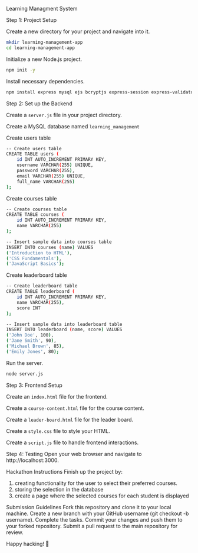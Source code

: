 Learning Managment System

Step 1: Project Setup

Create a new directory for your project and navigate into it.
```bash
mkdir learning-management-app
cd learning-management-app
```
Initialize a new Node.js project.
```bash
npm init -y
```
Install necessary dependencies.
```bash
npm install express mysql ejs bcryptjs express-session express-validator
```

Step 2: Set up the Backend

Create a `server.js` file in your project directory.

Create a MySQL database named `learning_management` 

Create users table
```bash
-- Create users table
CREATE TABLE users (
    id INT AUTO_INCREMENT PRIMARY KEY,
    username VARCHAR(255) UNIQUE,
    password VARCHAR(255),
    email VARCHAR(255) UNIQUE,
    full_name VARCHAR(255)
);
```

Create courses table
```bash
-- Create courses table
CREATE TABLE courses (
    id INT AUTO_INCREMENT PRIMARY KEY,
    name VARCHAR(255)
);

-- Insert sample data into courses table
INSERT INTO courses (name) VALUES
('Introduction to HTML'),
('CSS Fundamentals'),
('JavaScript Basics');
```

Create leaderboard table
```bash
-- Create leaderboard table
CREATE TABLE leaderboard (
    id INT AUTO_INCREMENT PRIMARY KEY,
    name VARCHAR(255),
    score INT
);

-- Insert sample data into leaderboard table
INSERT INTO leaderboard (name, score) VALUES
('John Doe', 100),
('Jane Smith', 90),
('Michael Brown', 85),
('Emily Jones', 80);
```

Run the server.
```bash
node server.js
```

Step 3: Frontend Setup

Create an `index.html` file for the frontend.

Create a `course-content.html` file for the course content.

Create a `leader-board.html` file for the leader board.

Create a `style.css` file to style your HTML.

Create a `script.js` file to handle frontend interactions.

Step 4: Testing
Open your web browser and navigate to http://localhost:3000.

Hackathon Instructions
Finish up the project by: 
1. creating functionality for the user to select their preferred courses.
2. storing the selection in the database
3. create a page where the selected courses for each student is displayed
   
Submission Guidelines
Fork this repository and clone it to your local machine. 
Create a new branch with your GitHub username (git checkout -b username). 
Complete the tasks. 
Commit your changes and push them to your forked repository. 
Submit a pull request to the main repository for review.

Happy hacking! 🚀
